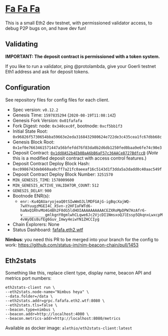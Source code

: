 # [Fa Fa Fa](https://www.youtube.com/watch?v=N6xoFhkthls)

This is a small Eth2 dev testnet, with permissioned validator access, to debug P2P bugs on, and have dev fun!

## Validating

**IMPORTANT: The deposit contract is permissioned with a token system.**

If you like to run a validator, ping @protolambda,
 give your Goerli testnet Eth1 address and ask for deposit tokens.

## Configuration

See repository files for config files for each client.

- Spec version: `v0.12.2`
- Genesis Time: `1597835294` (`2020-08-19T11:08:14Z`)
- Genesis Fork Version: `0x01fafafa`
- Fork Digest: node: `0x340cec0f`, bootnode: `0xcf5bb1f3` 
- Initial State Root: `0x96826f5730654bba59663e2eda3168432980624e722de3c435cea1fc67dbb68c`
- Genesis Block Root: `0x1ef0e7663461571447a56bfefdd76f83da0b2d6db1250fed0baa9e6fe74c90e3`
- Deposit Contract: [`0x1dd8A52b4Eb0BaA6bB6aF57c36AACe8727BdfccB`](https://goerli.etherscan.io/address/0x1dd8A52b4Eb0BaA6bB6aF57c36AACe8727BdfccB) (_Note_ this is a modified deposit contract with access control features.)
- Deposit Contract Deploy Block Hash: `0xc0986743deb660aa0cff7a21fc0aeeaf16c5143d1f3dda5a3dadd0c40aac549f`
- Deposit Contract Deploy Block Number: `3251570`
- `MIN_GENESIS_TIME`: `1578009600`
- `MIN_GENESIS_ACTIVE_VALIDATOR_COUNT`: `512`
- `GENESIS_DELAY`: `900`
- Bootnode ENR(s):
  - `enr:-Ku4QAUaryojeaQ0tSIwWmOJLlMDFGAjG-igBqcXajWQ-7wXYuugzMGEI4C_XSvn-z2HFIaFWTd6-haNxQ1RhvMU4G4Bh2F0dG5ldHOIAAAAAAAAAACEZXRoMpDPW7HzAfr6-v__________gmlkgnY0gmlwhCLqwe6Jc2VjcDI1NmsxoQJlEssp5QkqnxLwxcpM4vWyOEs8ufEg6Guv_Imwy4eiwYN1ZHCCIyg`
- Chain Explorers: None
- Status Dashboard: [fafafa.eth2.wtf](https://fafafa.eth2.wtf)

**Nimbus**: you need this PR to be merged into your branch for the config to work:
 https://github.com/status-im/nim-beacon-chain/pull/1453

## Eth2stats

Something like this, replace client type, display name, beacon API and metrics port numbers:
```shell script
eth2stats-client run \
--eth2stats.node-name="Nimbus heya" \ 
--data.folder=/data \
--eth2stats.addr=grpc.fafafa.eth2.wtf:8080 \
--eth2stats.tls=false \
--beacon.type=nimbus \
--beacon.addr=http://localhost:4000 \ 
--beacon.metrics-addr=http://localhost:8080/metrics
```

Available as docker image: `alethio/eth2stats-client:latest`
